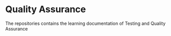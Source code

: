 # Quality Assurance
The repositories contains the learning documentation of Testing and Quality Assurance
